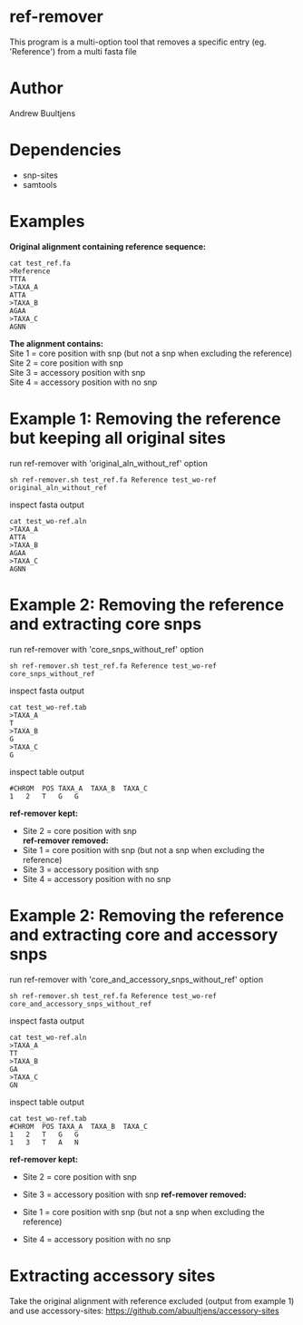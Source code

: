 # ref-remover
This program is a multi-option tool that removes a specific entry (eg. 'Reference') from a multi fasta file

# Author
Andrew Buultjens

# Dependencies
* snp-sites
* samtools

# Examples

**Original alignment containing reference sequence:**   
```
cat test_ref.fa
>Reference
TTTA
>TAXA_A
ATTA
>TAXA_B
AGAA
>TAXA_C
AGNN
```
**The alignment contains:**   
Site 1 = core position with snp (but not a snp when excluding the reference)   
Site 2 = core position with snp  
Site 3 = accessory position with snp  
Site 4 = accessory position with no snp

# Example 1: Removing the reference but keeping all original sites
run ref-remover with 'original_aln_without_ref' option
```
sh ref-remover.sh test_ref.fa Reference test_wo-ref original_aln_without_ref
```
inspect fasta output
```
cat test_wo-ref.aln
>TAXA_A
ATTA
>TAXA_B
AGAA
>TAXA_C
AGNN
```

# Example 2: Removing the reference and extracting core snps
run ref-remover with 'core_snps_without_ref' option
```
sh ref-remover.sh test_ref.fa Reference test_wo-ref core_snps_without_ref
```
inspect fasta output
```
cat test_wo-ref.tab
>TAXA_A
T
>TAXA_B
G
>TAXA_C
G
```
inspect table output
```
#CHROM	POS	TAXA_A	TAXA_B	TAXA_C
1	2	T	G	G
```  
**ref-remover kept:**<br/>
* Site 2 = core position with snp<br/>
**ref-remover removed:**<br/>
* Site 1 = core position with snp (but not a snp when excluding the reference)   
* Site 3 = accessory position with snp  
* Site 4 = accessory position with no snp   

# Example 2: Removing the reference and extracting core and accessory snps
run ref-remover with 'core_and_accessory_snps_without_ref' option
```
sh ref-remover.sh test_ref.fa Reference test_wo-ref core_and_accessory_snps_without_ref
```
inspect fasta output
```
cat test_wo-ref.aln
>TAXA_A
TT
>TAXA_B
GA
>TAXA_C
GN
```
inspect table output
```
cat test_wo-ref.tab
#CHROM	POS	TAXA_A	TAXA_B	TAXA_C
1	2	T	G	G
1	3	T	A	N
```   
**ref-remover kept:**   

* Site 2 = core position with snp   
* Site 3 = accessory position with snp 
**ref-remover removed:**   

* Site 1 = core position with snp (but not a snp when excluding the reference)   
* Site 4 = accessory position with no snp  

# Extracting accessory sites
Take the original alignment with reference excluded (output from example 1) and use accessory-sites:   https://github.com/abuultjens/accessory-sites

